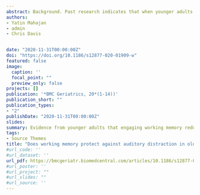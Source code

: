 ```yaml
---
abstract: Background. Past research indicates that when younger adults are engaged in a visual working memory task, they are less distracted by novel auditory stimuli than when engaged in a visual task that does not require working memory. The current study aimed to determine whether working memory affords the same protection to older adults. Method. We examined behavioral and EEG responses in 16 younger and 16 older adults to distractor sounds when the listeners performed two visual tasks; one that required working memory (W1) and the other that did not (W0). Auditory distractors were presented in an oddball paradigm, participants were exposed to either standard tones (600Hz, 80%) or various novel environmental sounds (20%). Results. It was found that 1) when presented with novel vs standard sounds, older adults had faster correct response times in the W1 visual task than in the W0 task, indicating that they were less distracted by the novel sound; there was no difference in error rates. Younger adults did not show a task effect for correct response times but made slightly more errors when a novel sound was presented in the W1 task compared to the W0 task. 2) In older adults (but not the younger adults), the amplitude of N1 was smaller in the W1 condition compared to the W0 condition. 3) The working memory manipulation had no effect on MMN amplitude in older adults. 4) For the W1 compared to W0 task, the amplitude of P3a was attenuated for the older adults but not for the younger adults. Conclusions. These results suggest that during the working memory manipulation older adults were able to engage working memory to reduce the processing of task-irrelevant sounds.
authors:
- Yatin Mahajan
- admin
- Chris Davis


date: "2020-11-31T00:00:00Z"
doi: "https://doi.org/10.1186/s12877-020-01909-w"
featured: false
image:
  caption: ''
  focal_point: ""
  preview_only: false
projects: []
publication: '*BMC Geriatrics, 20*(1-14))'
publication_short: ""
publication_types:
- "2"
publishDate: "2020-11-31T00:00:00Z"
slides: 
summary: Evidence from younger adults that engaging working memory reduces distraction; we found that older adults were able to engage working memory to reduce the processing of task-irrelevant sounds
tags:
- Source Themes
title: "Does working memory protect against auditory distraction in older adults?"
#url_code: ''
#url_dataset: ''
url_pdf: https://bmcgeriatr.biomedcentral.com/articles/10.1186/s12877-020-01909-w
#url_poster: ''
#url_project: ""
#url_slides: ""
#url_source: ''
---
```


